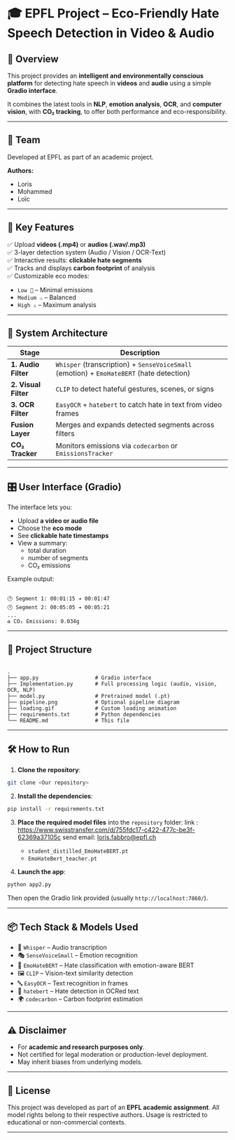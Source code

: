 
# 🎓 EPFL Project – Eco-Friendly Hate Speech Detection in Video & Audio

## 🔎 Overview

This project provides an **intelligent and environmentally conscious platform** for detecting hate speech in **videos** and **audio** using a simple **Gradio interface**.

It combines the latest tools in **NLP**, **emotion analysis**, **OCR**, and **computer vision**, with **CO₂ tracking**, to offer both performance and eco-responsibility.

---

## 👥 Team

Developed at EPFL as part of an academic project.

**Authors:**
- Loris  
- Mohammed  
- Loïc  

---

## 🚀 Key Features

✅ Upload **videos (.mp4)** or **audios (.wav/.mp3)**  
✅ 3-layer detection system (Audio / Vision / OCR-Text)  
✅ Interactive results: **clickable hate segments**  
✅ Tracks and displays **carbon footprint** of analysis  
✅ Customizable eco modes:
- `Low 🌱` – Minimal emissions  
- `Medium ♨️` – Balanced  
- `High ⚠️` – Maximum analysis  

---

## 🧠 System Architecture

| Stage              | Description                                                              |
|-------------------|--------------------------------------------------------------------------|
| **1. Audio Filter**   | `Whisper` (transcription) + `SenseVoiceSmall` (emotion) + `EmoHateBERT` (hate detection) |
| **2. Visual Filter**  | `CLIP` to detect hateful gestures, scenes, or signs                   |
| **3. OCR Filter**     | `EasyOCR` + `hatebert` to catch hate in text from video frames       |
| **Fusion Layer**      | Merges and expands detected segments across filters                   |
| **CO₂ Tracker**       | Monitors emissions via `codecarbon` or `EmissionsTracker`             |

---

## 🎛️ User Interface (Gradio)

The interface lets you:
- Upload **a video or audio file**
- Choose the **eco mode**
- See **clickable hate timestamps**
- View a summary:
  - total duration
  - number of segments
  - CO₂ emissions

Example output:
```

🕑 Segment 1: 00:01:15 ➔ 00:01:47
🕑 Segment 2: 00:05:05 ➔ 00:05:21
...
♻️ CO₂ Emissions: 0.034g

```

---

## 📁 Project Structure

```

.
├── app.py                  # Gradio interface
├── Implementation.py       # Full processing logic (audio, vision, OCR, NLP)
├── model.py                # Pretrained model (.pt)
├── pipeline.png            # Optional pipeline diagram
├── loading.gif             # Custom loading animation
├── requirements.txt        # Python dependencies
└── README.md               # This file

````

---

## 🛠️ How to Run

1. **Clone the repository**:

```bash
git clone <Our repository>

````

2. **Install the dependencies**:

```bash
pip install -r requirements.txt
```

3. **Place the required model files** into the `repository` folder:
link : https://www.swisstransfer.com/d/755fdc17-c422-477c-be3f-62369a37105c
send email: loris.fabbro@epfl.ch
   * `student_distilled_EmoHateBERT.pt`
   * `EmoHateBert_teacher.pt`

5. **Launch the app**:

```bash
python app2.py
```

Then open the Gradio link provided (usually `http://localhost:7860/`).

---

## 📦 Tech Stack & Models Used

* 🤖 `Whisper` – Audio transcription
* 🎭 `SenseVoiceSmall` – Emotion recognition
* 🧠 `EmoHateBERT` – Hate classification with emotion-aware BERT
* 🖼️ `CLIP` – Vision-text similarity detection
* 🔤 `EasyOCR` – Text recognition in frames
* 🧾 `hatebert` – Hate detection in OCRed text
* 🌍 `codecarbon` – Carbon footprint estimation

---

## ⚠️ Disclaimer

* For **academic and research purposes only**.
* Not certified for legal moderation or production-level deployment.
* May inherit biases from underlying models.

---

## 📜 License

This project was developed as part of an **EPFL academic assignment**.
All model rights belong to their respective authors.
Usage is restricted to educational or non-commercial contexts.

---

